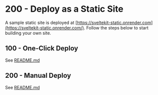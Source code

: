 # 200 - Deploy as a Static Site

A sample static site is deployed at [https://sveltekit-static.onrender.com](https://sveltekit-static.onrender.com/). Follow the steps below to start building your own site.

## 100 - One-Click Deploy

See [README.md](./100/README.md)

## 200 - Manual Deploy

See [README.md](./200/README.md)

